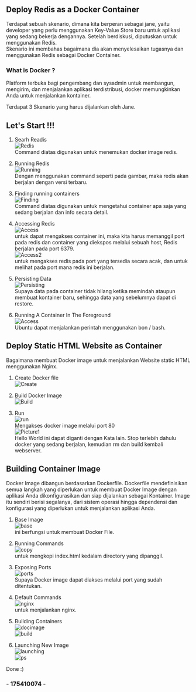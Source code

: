 ## Deploy Redis as a Docker Container  
Terdapat sebuah skenario, dimana kita berperan sebagai jane, yaitu developer yang perlu menggunakan Key-Value Store baru untuk aplikasi yang sedang bekerja dengannya. Setelah berdiskusi, diputuskan untuk menggunakan Redis.  
Skenario ini membahas bagaimana dia akan menyelesaikan tugasnya dan menggunakan Redis sebagai Docker Container.  

### What is Docker ?  
Platform terbuka bagi pengembang dan sysadmin untuk membangun, mengirim, dan menjalankan aplikasi terdistribusi, docker memungkinkan Anda untuk menjalankan kontainer.  

Terdapat 3 Skenario yang harus dijalankan oleh Jane.  


## Let's Start !!!  
1. Searh Readis    
![Redis](images/Search.jpg)  
Command diatas digunakan untuk menemukan docker image redis.  

2. Running Redis  
![Running](images/2.jpg)    
Dengan menggunakan command seperti pada gambar, maka redis akan berjalan dengan versi terbaru.  

3. Finding running containers    
![Finding](images/Finding.jpg)  
Command diatas digunakan untuk mengetahui container apa saja yang sedang berjalan dan info secara detail.  

4. Accessing Redis      
![Access](images/Access.jpg)  
untuk dapat mengakses container ini, maka kita harus memanggil port pada redis dan container yang diekspos melalui sebuah host, Redis berjalan pada port 6379.    
![Access2](images/Access2.jpg)      
untuk mengakses redis pada port yang tersedia secara acak, dan untuk melihat pada port mana redis ini berjalan.   

5. Persisting Data    
![Persisting](images/Persisting.jpg)  
Supaya data pada container tidak hilang ketika memindah ataupun membuat kontainer baru, sehingga data yang sebelumnya dapat di restore.  

6. Running A Container In The Foreground  
![Access](images/Ubuntu.jpg)    
Ubuntu dapat menjalankan perintah menggunakan bon / bash.  

## Deploy Static HTML Website as Container  
Bagaimana membuat Docker image untuk menjalankan Website static HTML menggunakan Nginx.  

1. Create Docker file  
![Create](images/file.jpg)    

2. Build Docker Image    
![Build](images/image.jpg)   

3. Run  
![run](images/run.jpg)    
Mengakses docker image melalui port 80    
![Picture1](images/Picture1.jpg)     
Hello World ini dapat diganti dengan Kata lain. Stop terlebih dahulu docker yang sedang berjalan, kemudian rm dan build kembali webserver.  

## Building Container Image  

Docker Image dibangun berdasarkan Dockerfile.   Dockerfile mendefinisikan semua langkah yang   diperlukan untuk membuat Docker Image dengan     aplikasi Anda dikonfigurasikan dan siap dijalankan sebagai Kontainer. Image itu sendiri berisi   segalanya, dari sistem operasi hingga dependensi   dan konfigurasi yang diperlukan untuk menjalankan   aplikasi Anda.    

1. Base Image  
![base](images/base.jpg)    
ini berfungsi untuk membuat Docker File.  

2. Running Commands    
![copy](images/copy.JPG)    
untuk mengkopi index.html kedalam directory yang dipanggil.  

3. Exposing Ports  
![ports](images/port.JPG)    
Supaya Docker image dapat diakses melalui port yang sudah ditentukan.  

4. Default Commands    
![nginx](images/n.JPG)    
untuk menjalankan nginx.  

5. Building Containers    
![docimage](images/d.JPG)    
![build](images/b.jpg)      

6. Launching New Image    
![launching](images/launching.jpg)  
![ps](images/ps.jpg)  



Done :)    

### - 175410074 -

